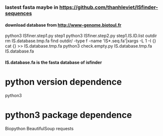 ### lastest fasta maybe in https://github.com/thanhleviet/ISfinder-sequences
#### download database from http://www-genome.biotoul.fr
python3 ISfiner.step1.py  step1
python3 ISfiner.step2.py step1.IS.ID.list outdir
rm IS.database.tmp.fa
find outdir/ -type f -name 'IS*.seq.fa'|xargs -L 1 -I {} cat {} >> IS.database.tmp.fa
python3 check.empty.py IS.database.tmp.fa IS.database.fa
#### IS.database.fa is the fasta database of isfinder


# python version dependence
python3

# python3 package dependence
Biopython
BeautifulSoup
requests

